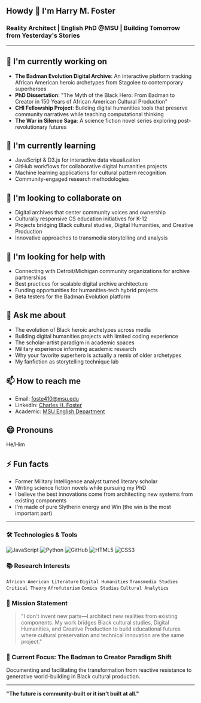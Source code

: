## Howdy 👋 I'm Harry M. Foster

### Reality Architect | English PhD @MSU | Building Tomorrow from Yesterday's Stories

---

## 🐍 I'm currently working on
- **The Badman Evolution Digital Archive**: An interactive platform tracking African American heroic archetypes from Stagolee to contemporary superheroes
- **PhD Dissertation**: "The Myth of the Black Hero: From Badman to Creator in 150 Years of African American Cultural Production"
- **CHI Fellowship Project**: Building digital humanities tools that preserve community narratives while teaching computational thinking
- **The War in Silence Saga**: A science fiction novel series exploring post-revolutionary futures

## 🌱 I'm currently learning
- JavaScript & D3.js for interactive data visualization
- GitHub workflows for collaborative digital humanities projects
- Machine learning applications for cultural pattern recognition
- Community-engaged research methodologies

## 🤝 I'm looking to collaborate on
- Digital archives that center community voices and ownership
- Culturally responsive CS education initiatives for K-12
- Projects bridging Black cultural studies, Digital Humanities, and Creative Production
- Innovative approaches to transmedia storytelling and analysis

## 💭 I'm looking for help with
- Connecting with Detroit/Michigan community organizations for archive partnerships
- Best practices for scalable digital archive architecture
- Funding opportunities for humanities-tech hybrid projects
- Beta testers for the Badman Evolution platform

## 💬 Ask me about
- The evolution of Black heroic archetypes across media
- Building digital humanities projects with limited coding experience
- The scholar-artist paradigm in academic spaces
- Military experience informing academic research
- Why your favorite superhero is actually a remix of older archetypes
- My fanfiction as storytelling technique lab

## 📫 How to reach me
- Email: foste410@msu.edu
- LinkedIn: [Charles H. Foster](https://www.linkedin.com/in/Charles-Harry-Foster)
- Academic: [MSU English Department](https://www.cal.msu.edu/english)

## 😄 Pronouns
He/Him

## ⚡ Fun facts
- Former Military Intelligence analyst turned literary scholar
- Writing science fiction novels while pursuing my PhD
- I believe the best innovations come from architecting new systems from existing components
- I'm made of pure Slytherin energy and Win (the win is the most important part)

---

### 🛠️ Technologies & Tools
![JavaScript](https://img.shields.io/badge/-JavaScript-black?style=flat-square&logo=javascript)
![Python](https://img.shields.io/badge/-Python-black?style=flat-square&logo=Python)
![GitHub](https://img.shields.io/badge/-GitHub-black?style=flat-square&logo=github)
![HTML5](https://img.shields.io/badge/-HTML5-black?style=flat-square&logo=html5)
![CSS3](https://img.shields.io/badge/-CSS3-black?style=flat-square&logo=css3)

### 📚 Research Interests
`African American Literature` `Digital Humanities` `Transmedia Studies` `Critical Theory` `Afrofuturism` `Comics Studies` `Cultural Analytics`

### 🎯 Mission Statement
> "I don't invent new parts—I architect new realities from existing components. My work bridges Black cultural studies, Digital Humanities, and Creative Production to build educational futures where cultural preservation and technical innovation are the same project."

### 🚀 Current Focus: The Badman to Creator Paradigm Shift
Documenting and facilitating the transformation from reactive resistance to generative world-building in Black cultural production.

---

**"The future is community-built or it isn't built at all."**
